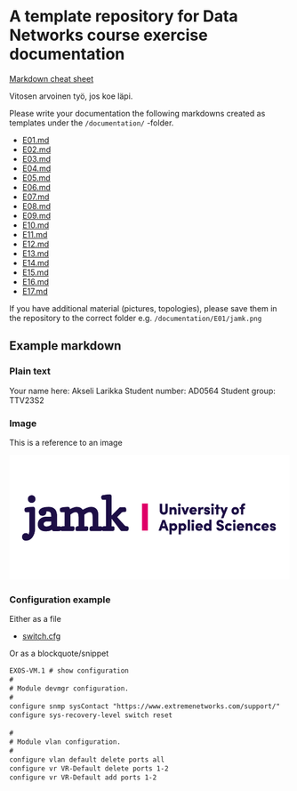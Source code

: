# A template repository for Data Networks course exercise documentation

[Markdown cheat sheet](https://www.markdownguide.org/cheat-sheet/)

Vitosen arvoinen työ, jos koe läpi. 

Please write your documentation the following markdowns created as templates under the `/documentation/` -folder.

- [E01.md](/documentation/E01.md)
- [E02.md](/documentation/E02.md)
- [E03.md](/documentation/E03.md)
- [E04.md](/documentation/E04.md)
- [E05.md](/documentation/E05.md)
- [E06.md](/documentation/E06.md)
- [E07.md](/documentation/E07.md)
- [E08.md](/documentation/E08.md)
- [E09.md](/documentation/E09.md)
- [E10.md](/documentation/E10.md)
- [E11.md](/documentation/E11.md)
- [E12.md](/documentation/E12.md)
- [E13.md](/documentation/E13.md)
- [E14.md](/documentation/E14.md)
- [E15.md](/documentation/E15.md)
- [E16.md](/documentation/E16.md)
- [E17.md](/documentation/E17.md)

If you have additional material (pictures, topologies), please save them in the repository to the correct folder e.g. `/documentation/E01/jamk.png`

## Example markdown

### Plain text

Your name here: Akseli Larikka
Student number: AD0564
Student group: TTV23S2

### Image

This is a reference to an image

![](/documentation/E01/jamk.png)

### Configuration example

Either as a file

- [switch.cfg](/documentation/switch.cfg)

Or as a blockquote/snippet

```
EXOS-VM.1 # show configuration
#
# Module devmgr configuration.
#
configure snmp sysContact "https://www.extremenetworks.com/support/"
configure sys-recovery-level switch reset

#
# Module vlan configuration.
#
configure vlan default delete ports all
configure vr VR-Default delete ports 1-2
configure vr VR-Default add ports 1-2
```
